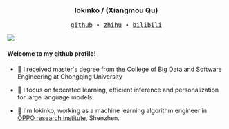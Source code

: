 <h3 align="center"> lokinko / (Xiangmou Qu) </h3>

<p align="center">
  <samp>
    <a href="https://github.com/lokinko">github</a> ∙ 
    <a href="https://www.zhihu.com/people/lokinko">zhihu</a> ∙
    <a href="https://space.bilibili.com/8211673">bilibili</a>
  </samp>
</p>

<a href="https://github.com/anuraghazra/github-readme-stats">
  <img align="center" src="https://github-readme-stats.vercel.app/api?username=lokinko&show_icons=true&theme=aura_dark" />
</a>

#### Welcome to my github profile!

<!-- languages:start -->
<!-- prettier-ignore-start -->
<!-- markdownlint-disable -->

- 🌱 I received master's degree from the College of Big Data and Software Engineering at Chongqing University

- 🐯 I focus on federated learning, efficient inference and personalization for large language models.

- 🌻 I'm lokinko, working as a machine learning algorithm engineer in [OPPO research institute](https://www.oppo.com/en/), Shenzhen.

<!-- markdownlint-restore -->
<!-- prettier-ignore-end -->
<!-- languages:end -->
